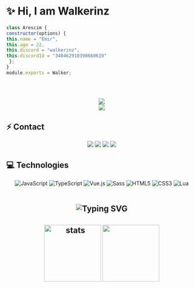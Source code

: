 # ✨ Hi, I am Walkerinz

 ```js
class Arescim {
constructor(options) {
this.name = "Emir",
this.age = 22,
this.discord = "walkerinz",
this.discordId = "340462910398660619"
  };
}
module.exports = Walker;
```

<h2 align="center">

  <p align=center>
    <img src="https://github-widgetbox.vercel.app/api/profile?username=walkerinz&data=followers,repositories,stars,commits&theme=darkmode" alt="">
  </p>
</a>
<h2 align="center">
<img src="https://komarev.com/ghpvc/?username=walkerinz&color=dc143c"/>
</div>

<div align="center">
    <a href="https://discord.com/users/340462910398660619" title="Discord Profile"><img src="https://lanyard.cnrad.dev/api/340462910398660619"></a>
</div>

## ⚡ Contact

<div align="center">
    <a href="https://discord.com/users/340462910398660619" target="_blank"><img src="https://shields.io/badge/walkerinz-111111.svg?&style=for-the-badge&logo=discord"></a>
    <a align="center" href="https://www.instagram.com/walkerinz" target"blank_"><img src="https://img.shields.io/badge/INSTAGRAM%20-DC3175.svg?&style=for-the-badge&logo=instagram&logoColor=white"></a>
    <a href="https://github.com/walkerinz" target="_blank"><img src="https://shields.io/badge/walkerinz-111111.svg?&style=for-the-badge&logo=github"></a>
    <a href="https://discord.gg/whitevrp" target="_blank"><img src="https://shields.io/badge/Discord Sunucum-111111.svg?&style=for-the-badge"></a>
    </div>

## 💻 Technologies

<div align="center">
    <img alt="JavaScript" align="center" src="https://img.shields.io/badge/-Javascript-edb200?style=flat-square&logo=javascript&logoColor=white"/>
    <img alt="TypeScript" align="center" src="https://img.shields.io/badge/-Typescript-007acc?style=flat-square&logo=typescript&logoColor=white"/>
    <img alt="Vue.js" align="center" src="https://img.shields.io/badge/-Vue.js-41B883?style=flat-square&logo=vue.js&logoColor=white"/>
    <img alt="Sass" align="center" src="https://img.shields.io/badge/-Sass-CC6699?style=flat-square&logo=sass&logoColor=white"/>
    <img alt="HTML5" align="center" src="https://img.shields.io/badge/-HTML5-E34F26?style=flat-square&logo=html5&logoColor=white"/>
    <img alt="CSS3" align="center" src="https://img.shields.io/badge/-CSS3-264de4?style=flat-square&logo=css3&logoColor=white"/>
    <img alt="Lua" align="center" src="https://img.shields.io/badge/-Lua-2C2D72?style=flat-square&logo=lua&logoColor=white"/>
</div>

</br>

<h2 align="center"><img src="https://readme-typing-svg.herokuapp.com?font=Pacifico&pause=1000&color=F0FF32&background=69FF2000&center=true&repeat=false&vCenter=true&width=435&lines=Profile+Stat's" alt="Typing SVG" /></h2>
<h2 align="center">
   <img src="https://github-readme-stats.vercel.app/api?username=walkerinz&count_private=true&show_icons=true&theme=midnight-purple&hide_border=true" width="%150" height="150px" alt="stats" align="center" />
   <img src="https://github-readme-stats.vercel.app/api/top-langs/?username=walkerinz&layout=compact&show_icons=true&theme=midnight-purple&hide_border=true"width="%100" height="150px" align="center" />

